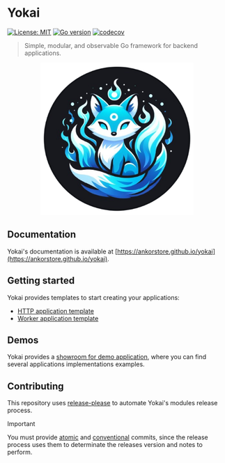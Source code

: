 # Yokai

[![License: MIT](https://img.shields.io/badge/License-MIT-blue.svg)](https://opensource.org/licenses/MIT)
[![Go version](https://img.shields.io/badge/Go-1.20-blue)](https://go.dev/)
[![codecov](https://codecov.io/gh/ankorstore/yokai/graph/badge.svg?token=ghUBlFsjhR)](https://codecov.io/gh/ankorstore/yokai)

> Simple, modular, and observable Go framework for backend applications.

<p align="center">
  <img src="docs/assets/images/yokai-bck.png" width="350" height="350" />
</p>

## Documentation

Yokai's documentation is available at [https://ankorstore.github.io/yokai](https://ankorstore.github.io/yokai).

## Getting started

Yokai provides templates to start creating your applications:

- [HTTP application template](https://github.com/ankorstore/yokai-http-template)
- [Worker application template](https://github.com/ankorstore/yokai-worker-template)

## Demos

Yokai provides a [showroom for demo application](https://github.com/ankorstore/yokai-showroom), where you can find several applications implementations examples.

## Contributing

This repository uses [release-please](https://github.com/googleapis/release-please) to automate Yokai's modules release process.

> [!IMPORTANT]
> You must provide [atomic](https://en.wikipedia.org/wiki/Atomic_commit#Revision_control) and [conventional](https://www.conventionalcommits.org/en/v1.0.0/) commits, since the release process uses them to determinate the releases version and notes to perform.
